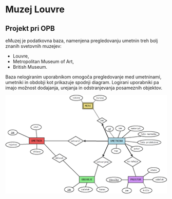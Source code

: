 # Muzej Louvre
## Projekt pri OPB

eMuzej je podatkovna baza, namenjena pregledovanju umetnin treh bolj znanih svetovnih muzejev:
* Louvre,
* Metropolitan Museum of Art,
* British Museum.

Baza nelogiranim uporabnikom omogoča pregledovanje med umetninami, umetniki in obdobji kot prikazuje spodnji diagram. Logirani uporabniki pa imajo možnost dodajanja, urejanja in odstranjevanja posameznih objektov.

![alt text](Diagram1s.png)
